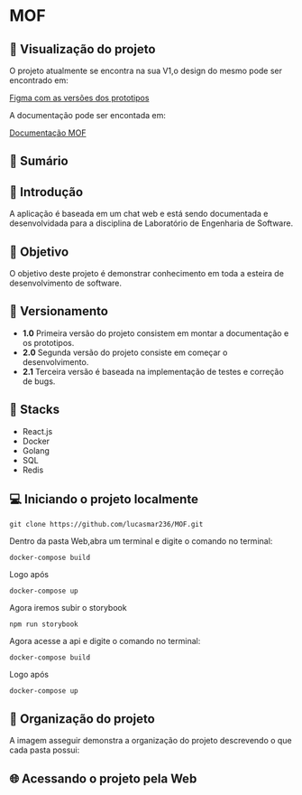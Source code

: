 # MOF

 

## :eyes: Visualização do projeto
O projeto atualmente se encontra na sua V1,o design do mesmo pode ser encontrado em:

 

[Figma com as versões dos prototipos](https://www.figma.com/file/bHm4UcilOLNQRoXAt0MmGc/MoF-Projeto-feat-Lucas%C2%B2?type=design&node-id=523%3A1008&mode=design&t=eAQP9GfD9GWUZedn-1)

 

A documentação pode ser encontada em:

 

[Documentação MOF](https://docs.google.com/document/d/13q7ejPQXaE4AqkpJSNk7tdRPv14Cd2GNZswB9E9Psto/edit?usp=sharing)

 

## :mag_right:	Sumário

 

## :open_book: Introdução

 

A aplicação é baseada em um chat web e está sendo documentada e desenvolvidada para a disciplina de Laboratório de Engenharia de Software.

 

## :dart: Objetivo

 

O objetivo deste projeto é demonstrar conhecimento em toda a esteira de desenvolvimento de software.

 

## :scroll:	Versionamento

 

- **1.0** Primeira versão do projeto consistem em montar a documentação e os prototipos.
- **2.0** Segunda versão do projeto consiste em começar o desenvolvimento.
- **2.1** Terceira versão é baseada na implementação de testes e correção de bugs.

 

## :open_file_folder:	 Stacks

 

- React.js
- Docker
- Golang
- SQL
- Redis

 

## :computer:	Iniciando o projeto localmente

 

 

```
git clone https://github.com/lucasmar236/MOF.git
```

 

Dentro da pasta Web,abra um terminal e digite o comando no terminal:

 

```
docker-compose build
```

 

Logo após

 

```
docker-compose up
```
Agora iremos subir o storybook

 

```
npm run storybook
```

 

Agora acesse a api e digite o comando no terminal:

 

 

```
docker-compose build
```
Logo após

 

```
docker-compose up
```

 

## :scroll: Organização do projeto

 

A imagem asseguir demonstra a organização do projeto descrevendo o que cada pasta possui:

 

## :globe_with_meridians:	Acessando o projeto pela Web
